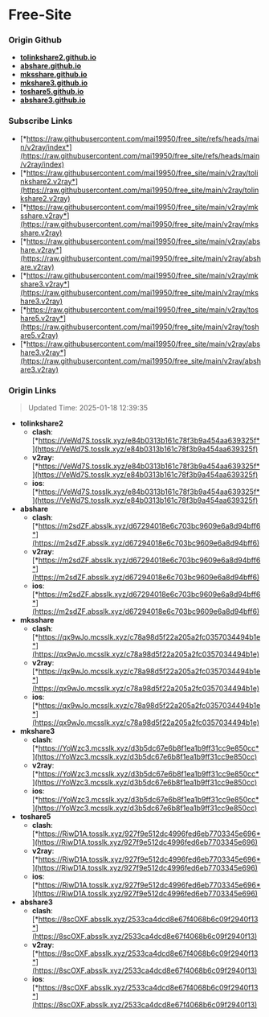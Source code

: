 # Free-Site

### Origin Github

- [**tolinkshare2.github.io**](https://github.com/tolinkshare2/tolinkshare2.github.io)
- [**abshare.github.io**](https://github.com/abshare/abshare.github.io)
- [**mksshare.github.io**](https://github.com/mksshare/mksshare.github.io)
- [**mkshare3.github.io**](https://github.com/mkshare3/mkshare3.github.io)
- [**toshare5.github.io**](https://github.com/toshare5/toshare5.github.io)
- [**abshare3.github.io**](https://github.com/abshare3/abshare3.github.io)

### Subscribe Links

- [*https://raw.githubusercontent.com/mai19950/free_site/refs/heads/main/v2ray/index*](https://raw.githubusercontent.com/mai19950/free_site/refs/heads/main/v2ray/index)
- [*https://raw.githubusercontent.com/mai19950/free_site/main/v2ray/tolinkshare2.v2ray*](https://raw.githubusercontent.com/mai19950/free_site/main/v2ray/tolinkshare2.v2ray)
- [*https://raw.githubusercontent.com/mai19950/free_site/main/v2ray/mksshare.v2ray*](https://raw.githubusercontent.com/mai19950/free_site/main/v2ray/mksshare.v2ray)
- [*https://raw.githubusercontent.com/mai19950/free_site/main/v2ray/abshare.v2ray*](https://raw.githubusercontent.com/mai19950/free_site/main/v2ray/abshare.v2ray)
- [*https://raw.githubusercontent.com/mai19950/free_site/main/v2ray/mkshare3.v2ray*](https://raw.githubusercontent.com/mai19950/free_site/main/v2ray/mkshare3.v2ray)
- [*https://raw.githubusercontent.com/mai19950/free_site/main/v2ray/toshare5.v2ray*](https://raw.githubusercontent.com/mai19950/free_site/main/v2ray/toshare5.v2ray)
- [*https://raw.githubusercontent.com/mai19950/free_site/main/v2ray/abshare3.v2ray*](https://raw.githubusercontent.com/mai19950/free_site/main/v2ray/abshare3.v2ray)

### Origin Links

> Updated Time: 2025-01-18 12:39:35

- **tolinkshare2**
  - **clash**: [*https://VeWd7S.tosslk.xyz/e84b0313b161c78f3b9a454aa639325f*](https://VeWd7S.tosslk.xyz/e84b0313b161c78f3b9a454aa639325f)
  - **v2ray**: [*https://VeWd7S.tosslk.xyz/e84b0313b161c78f3b9a454aa639325f*](https://VeWd7S.tosslk.xyz/e84b0313b161c78f3b9a454aa639325f)
  - **ios**: [*https://VeWd7S.tosslk.xyz/e84b0313b161c78f3b9a454aa639325f*](https://VeWd7S.tosslk.xyz/e84b0313b161c78f3b9a454aa639325f)
- **abshare**
  - **clash**: [*https://m2sdZF.absslk.xyz/d67294018e6c703bc9609e6a8d94bff6*](https://m2sdZF.absslk.xyz/d67294018e6c703bc9609e6a8d94bff6)
  - **v2ray**: [*https://m2sdZF.absslk.xyz/d67294018e6c703bc9609e6a8d94bff6*](https://m2sdZF.absslk.xyz/d67294018e6c703bc9609e6a8d94bff6)
  - **ios**: [*https://m2sdZF.absslk.xyz/d67294018e6c703bc9609e6a8d94bff6*](https://m2sdZF.absslk.xyz/d67294018e6c703bc9609e6a8d94bff6)
- **mksshare**
  - **clash**: [*https://qx9wJo.mcsslk.xyz/c78a98d5f22a205a2fc0357034494b1e*](https://qx9wJo.mcsslk.xyz/c78a98d5f22a205a2fc0357034494b1e)
  - **v2ray**: [*https://qx9wJo.mcsslk.xyz/c78a98d5f22a205a2fc0357034494b1e*](https://qx9wJo.mcsslk.xyz/c78a98d5f22a205a2fc0357034494b1e)
  - **ios**: [*https://qx9wJo.mcsslk.xyz/c78a98d5f22a205a2fc0357034494b1e*](https://qx9wJo.mcsslk.xyz/c78a98d5f22a205a2fc0357034494b1e)
- **mkshare3**
  - **clash**: [*https://YoWzc3.mcsslk.xyz/d3b5dc67e6b8f1ea1b9ff31cc9e850cc*](https://YoWzc3.mcsslk.xyz/d3b5dc67e6b8f1ea1b9ff31cc9e850cc)
  - **v2ray**: [*https://YoWzc3.mcsslk.xyz/d3b5dc67e6b8f1ea1b9ff31cc9e850cc*](https://YoWzc3.mcsslk.xyz/d3b5dc67e6b8f1ea1b9ff31cc9e850cc)
  - **ios**: [*https://YoWzc3.mcsslk.xyz/d3b5dc67e6b8f1ea1b9ff31cc9e850cc*](https://YoWzc3.mcsslk.xyz/d3b5dc67e6b8f1ea1b9ff31cc9e850cc)
- **toshare5**
  - **clash**: [*https://RiwD1A.tosslk.xyz/927f9e512dc4996fed6eb7703345e696*](https://RiwD1A.tosslk.xyz/927f9e512dc4996fed6eb7703345e696)
  - **v2ray**: [*https://RiwD1A.tosslk.xyz/927f9e512dc4996fed6eb7703345e696*](https://RiwD1A.tosslk.xyz/927f9e512dc4996fed6eb7703345e696)
  - **ios**: [*https://RiwD1A.tosslk.xyz/927f9e512dc4996fed6eb7703345e696*](https://RiwD1A.tosslk.xyz/927f9e512dc4996fed6eb7703345e696)
- **abshare3**
  - **clash**: [*https://8scOXF.absslk.xyz/2533ca4dcd8e67f4068b6c09f2940f13*](https://8scOXF.absslk.xyz/2533ca4dcd8e67f4068b6c09f2940f13)
  - **v2ray**: [*https://8scOXF.absslk.xyz/2533ca4dcd8e67f4068b6c09f2940f13*](https://8scOXF.absslk.xyz/2533ca4dcd8e67f4068b6c09f2940f13)
  - **ios**: [*https://8scOXF.absslk.xyz/2533ca4dcd8e67f4068b6c09f2940f13*](https://8scOXF.absslk.xyz/2533ca4dcd8e67f4068b6c09f2940f13)
